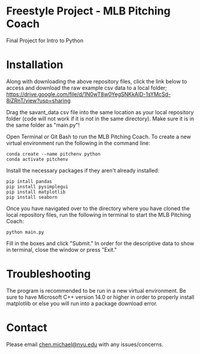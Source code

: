 # Freestyle Project - MLB Pitching Coach
 Final Project for Intro to Python

# Installation
Along with downloading the above repository files, click the link below to access and download the raw example csv data to a local folder;
https://drive.google.com/file/d/1N0wT8w0YegSNKkAlD-1sYMcSd-8iZRnT/view?usp=sharing

Drag the savant_data csv file into the same location as your local repository folder (code will not work if it is not in the same directory). Make sure it is in the same folder as "main.py"!

Open Terminal or Git Bash to run the MLB Pitching Coach. To create a new virtual environment run the following in the command line:
```
conda create --name pitchenv python
conda activate pitchenv
```

Install the necessary packages if they aren't already installed:
```
pip intall pandas
pip install pysimplegui
pip install matplotlib
pip install seaborn
```

Once you have navigated over to the directory where you have cloned the local repository files, run the following in terminal to start the MLB Pitching Coach:

```
python main.py
```

Fill in the boxes and click "Submit." In order for the descriptive data to show in terminal, close the window or press "Exit."

# Troubleshooting
The program is recommended to be run in a new virtual environment. Be sure to have Microsoft C++ version 14.0 or higher in order to properly install matplotlib or else you will run into a package download error.


# Contact
Please email chen.michael@nyu.edu with any issues/concerns.
